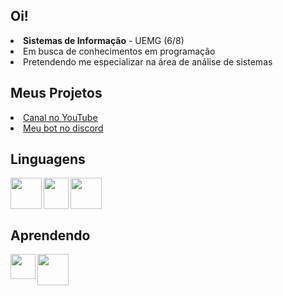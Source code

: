 <h2>Oi!</h2>
<li><b>Sistemas de Informação</b> - UEMG (6/8)</li>
<li>Em busca de conhecimentos em programação</li>
<li>Pretendendo me especializar na área de análise de sistemas
<h2>Meus Projetos</h2>
<li><a href="https://youtube.com/@git-mare">Canal no YouTube</a></li>
<li><a href="https://illya.site/">Meu bot no discord</a></li>
<h2>Linguagens</h2>
<img src="https://i.imgur.com/2ThaQHH.png" align="left" width="50px" height="50px"> 
<img src="https://i.imgur.com/0fL5s7a.png" align="left" width="40px" height="50px">
<img src="https://i.imgur.com/BGCsunC.png" width="50px" height="50px">
<br>
<h2>Aprendendo</h2>
<img src="https://i.imgur.com/5Htw0VL.png" width="40px" align="left" height="40px">
<img src="https://i.imgur.com/r6dusMD.png" width="50px" height="50px">
